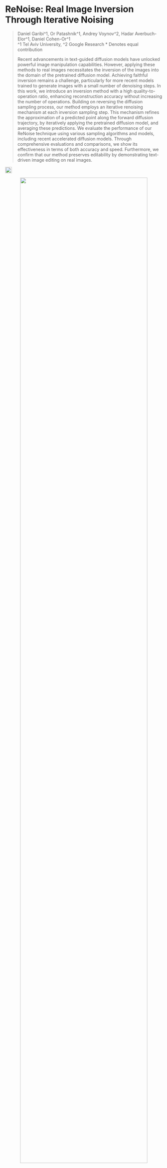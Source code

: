 # ReNoise: Real Image Inversion Through Iterative Noising

> Daniel Garibi^1, Or Patashnik^1, Andrey Voynov^2, Hadar Averbuch-Elor^1, Daniel Cohen-Or^1  
> ^1 Tel Aviv University, ^2 Google Research
> \* Denotes equal contribution  
>
> Recent advancements in text-guided diffusion models have unlocked powerful image manipulation capabilities. However, applying these methods to real images necessitates the inversion of the images into the domain of the pretrained diffusion model. Achieving faithful inversion remains a challenge, particularly for more recent models trained to generate images with a small number of denoising steps. In this work, we introduce an inversion method with a high quality-to-operation ratio, enhancing reconstruction accuracy without increasing the number of operations. Building on reversing the diffusion sampling process, our method employs an iterative renoising mechanism at each inversion sampling step. This mechanism refines the approximation of a predicted point along the forward diffusion trajectory, by iteratively applying the pretrained diffusion model, and averaging these predictions. We evaluate the performance of our ReNoise technique using various sampling algorithms and models, including recent accelerated diffusion models. Through comprehensive evaluations and comparisons, we show its effectiveness in terms of both accuracy and speed. Furthermore, we confirm that our method preserves editability by demonstrating text-driven image editing on real images.

<!-- <a href="https://arxiv.org/"><img src="https://img.shields.io/badge/arXiv.svg" height=22.5></a> -->
<a href="[https://garibida.github.io/cross-image-attention/](https://garibida.github.io/ReNoise-Inversion/)"><img src="https://img.shields.io/static/v1?label=Project&message=Page&color=red" height=20.5></a>

<p align="center">
<img src="docs/teaser.jpg" width="90%"/>  
<br>
Our ReNoise inversion technique can be applied to various diffusion models, including recent few-step ones. This figure illustrates the performance of our method with SDXL Turbo and LCM models, showing its effectiveness compared to DDIM inversion. Additionally, we demonstrate that the quality of our inversions allows prompt-driven editing. As illustrated on the right, our approach also allows for prompt-driven image edits.
</p>

# Code Coming Soon!

## Citation
If you use this code for your research, please cite the following work: 
```
@misc{
}
